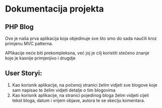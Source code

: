 # Dokumentacija projekta
## PHP Blog
Ovo je naša prva aplikacija koja objedinuje sve što smo do sada naučili kroz primjenu MVC patterna.

APlikacije neće biti prekompleksna, već joj je cilj koristiti stečeno znanje koje je kasnije primjenjivo i drugdje 


## User Storyi:
1. Kao korisnik aplikacije, na počenoj stranici želim vidjeti sve blogove koje sam napisao te želim vidjeti detalje o tim blogovima
2. Kao korisnik aplikacije, na stranici pojedinog bloga želim vidjeti cijeli tekst bloga, datum i vrijem objave, autora te se skeciju komentara.